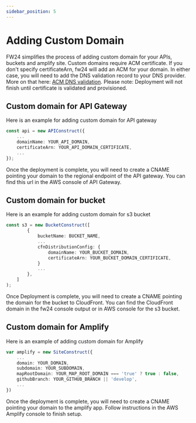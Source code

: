 ```yaml
---
sidebar_position: 5
---
```


# Adding Custom Domain

FW24 simplifies the process of adding custom domain for your APIs, buckets and amplify site. Custom domains require ACM certificate. If you don't specify certificateArn, fw24 will add an ACM for your domain. In either case, you will need to add the DNS validation record to your DNS provider. More on that here: [ACM DNS validation](https://docs.aws.amazon.com/acm/latest/userguide/dns-validation.html). Please note: Deployment will not finish until certificate is validated and provisioned.


## Custom domain for API Gateway

Here is an example for adding custom domain for API gateway

```ts
const api = new APIConstruct({
	...
	domainName: YOUR_API_DOMAIN,
	certificateArn: YOUR_API_DOMAIN_CERTIFICATE,
    ...
});
```

Once the deployment is complete, you will need to create a CNAME pointing your domain to the regional endpoint of the API gateway. You can find this url in the AWS console of API Gateway. 

## Custom domain for bucket

Here is an example for adding custom domain for s3 bucket

```ts
const s3 = new BucketConstruct([
		{
			bucketName: BUCKET_NAME,
			...
			cfnDistributionConfig: {
				domainName: YOUR_BUCKET_DOMAIN,
				certificateArn: YOUR_BUCKET_DOMAIN_CERTIFICATE,
			}
            ...
		},
	]
);
```

Once Deployment is complete, you will need to create a CNAME pointing the domain for the bucket to CloudFront. You can find the CloudFront domain in the fw24 console output or in AWS console for the s3 bucket. 

## Custom domain for Amplify

Here is an example of adding custom domain for Amplify

```ts
var amplify = new SiteConstruct({
	...
	domain: YOUR_DOMAIN,
	subdomain: YOUR_SUBDOMAIN,
	mapRootDomain: YOUR_MAP_ROOT_DOMAIN === 'true' ? true : false,
    githubBranch: YOUR_GITHUB_BRANCH || 'develop',
    ...
})
```

Once the deployment is complete, you will need to create a CNAME pointing your domain to the amplify app. Follow instructions in the AWS Amplify console to finish setup. 